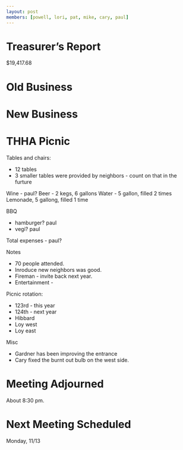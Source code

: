 ```yaml
---
layout: post
members: [powell, lori, pat, mike, cary, paul]
---
```

# Treasurer’s Report
$19,417.68

# Old Business


# New Business

# THHA Picnic

Tables and chairs:
* 12 tables
* 3 smaller tables were provided by neighbors - count on that in the furture

Wine - paul?
Beer - 2 kegs, 6 gallons
Water - 5 gallon, filled 2 times
Lemonade, 5 gallong, filled 1 time

BBQ
* hamburger? paul
* vegi? paul

Total expenses - paul?

Notes
* 70 people attended.
* Inroduce new neighbors was good.
* Fireman - invite back next year.
* Entertainment - 

Picnic rotation:
* 123rd - this year
* 124th - next year
* Hibbard 
* Loy west
* Loy east

Misc
* Gardner has been improving the entrance
* Cary fixed the burnt out bulb on the west side.


# Meeting Adjourned
About 8:30 pm.

# Next Meeting Scheduled
Monday, 11/13
